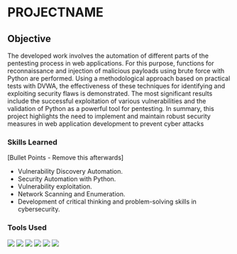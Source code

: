 # PROJECTNAME

## Objective

The developed work involves the automation of different parts of the pentesting process
in web applications. For this purpose, functions for reconnaissance and injection of malicious
payloads using brute force with Python are performed. Using a methodological approach based
on practical tests with DVWA, the effectiveness of these techniques for identifying and exploiting
security flaws is demonstrated. The most significant results include the successful exploitation
of various vulnerabilities and the validation of Python as a powerful tool for pentesting. In
summary, this project highlights the need to implement and maintain robust security measures
in web application development to prevent cyber attacks

### Skills Learned
[Bullet Points - Remove this afterwards]

- Vulnerability Discovery Automation.
- Security Automation with Python.
- Vulnerability exploitation.
- Network Scanning and Enumeration.
- Development of critical thinking and problem-solving skills in cybersecurity.

### Tools Used

<div>
    <img src="https://img.shields.io/badge/-Burp_Suite-7D8C6D?style=for-the-badge&logo=burp-suite&logoColor=white" />
    <img src="https://img.shields.io/badge/-VirtualBox-183A61?style=for-the-badge&logo=virtualbox&logoColor=white" />
    <img src="https://img.shields.io/badge/-Kali_Linux-557C8C?style=for-the-badge&logo=kali-linux&logoColor=white" />
    <img src="https://img.shields.io/badge/-Nmap-000000?style=for-the-badge&logo=nmap&logoColor=white" />
    <img src="https://img.shields.io/badge/-DVWA-4D4D4D?style=for-the-badge&logo=data:image/png;base64,iVBORw0KGgoAAAANSUhEUgAAABAAAAAQCAYAAAAAgAAADAAAAAABJRU5ErkJggg==&logoColor=white" />
    <img src="https://img.shields.io/badge/-Hashcat-00A8E1?style=for-the-badge&logo=data:image/png;base64,iVBORw0KGgoAAAANSUhEUgAAABAAAAAQCAYAAAAAgAAADAAAAAABJRU5ErkJggg==&logoColor=white" />
</div>

